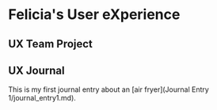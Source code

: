 # Felicia's User eXperience


## UX Team Project


## UX Journal

This is my first journal entry about an [air fryer](Journal Entry 1/journal_entry1.md).
